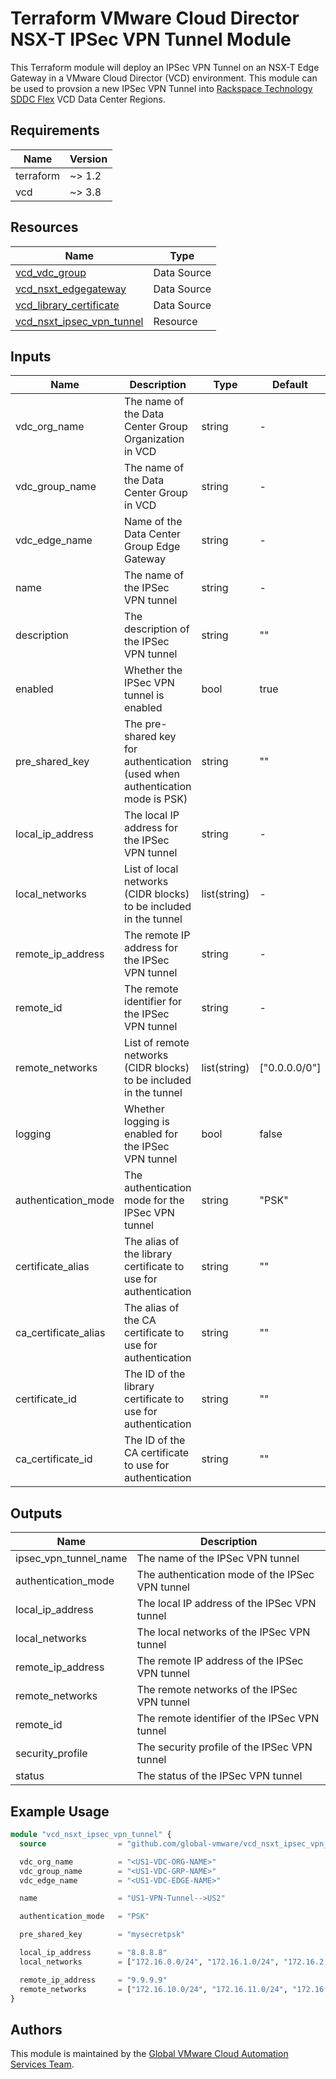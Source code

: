 # Terraform VMware Cloud Director NSX-T IPSec VPN Tunnel Module

This Terraform module will deploy an IPSec VPN Tunnel on an NSX-T Edge Gateway in a VMware Cloud Director (VCD) environment. This module can be used to provsion a new IPSec VPN Tunnel into [Rackspace Technology SDDC Flex](https://www.rackspace.com/cloud/private/software-defined-data-center-flex) VCD Data Center Regions.

## Requirements

| Name      | Version |
|-----------|---------|
| terraform | ~> 1.2  |
| vcd       | ~> 3.8  |

## Resources

| Name | Type |
|------|------|
| [vcd_vdc_group](https://registry.terraform.io/providers/vmware/vcd/latest/docs/data-sources/vdc_group) | Data Source |
| [vcd_nsxt_edgegateway](https://registry.terraform.io/providers/vmware/vcd/latest/docs/data-sources/nsxt_edgegateway) | Data Source |
| [vcd_library_certificate](https://registry.terraform.io/providers/vmware/vcd/latest/docs/data-sources/library_certificate) | Data Source |
| [vcd_nsxt_ipsec_vpn_tunnel](https://registry.terraform.io/providers/vmware/vcd/latest/docs/resources/nsxt_ipsec_vpn_tunnel) | Resource |

## Inputs

| Name | Description | Type | Default | Required |
|------|-------------|------|---------|----------|
| vdc_org_name | The name of the Data Center Group Organization in VCD | string | - | yes |
| vdc_group_name | The name of the Data Center Group in VCD | string | - | yes |
| vdc_edge_name | Name of the Data Center Group Edge Gateway | string | - | yes |
| name | The name of the IPSec VPN tunnel | string | - | yes |
| description | The description of the IPSec VPN tunnel | string | "" | no |
| enabled | Whether the IPSec VPN tunnel is enabled | bool | true | no |
| pre_shared_key | The pre-shared key for authentication (used when authentication mode is PSK) | string | "" | no |
| local_ip_address | The local IP address for the IPSec VPN tunnel | string | - | yes |
| local_networks | List of local networks (CIDR blocks) to be included in the tunnel | list(string) | - | yes |
| remote_ip_address | The remote IP address for the IPSec VPN tunnel | string | - | yes |
| remote_id | The remote identifier for the IPSec VPN tunnel | string | - | yes |
| remote_networks | List of remote networks (CIDR blocks) to be included in the tunnel | list(string) | ["0.0.0.0/0"] | no |
| logging | Whether logging is enabled for the IPSec VPN tunnel | bool | false | no |
| authentication_mode | The authentication mode for the IPSec VPN tunnel | string | "PSK" | no |
| certificate_alias | The alias of the library certificate to use for authentication | string | "" | no |
| ca_certificate_alias | The alias of the CA certificate to use for authentication | string | "" | no |
| certificate_id | The ID of the library certificate to use for authentication | string | "" | no |
| ca_certificate_id | The ID of the CA certificate to use for authentication | string | "" | no |

## Outputs

| Name                  | Description                                      |
|-----------------------|--------------------------------------------------|
| ipsec_vpn_tunnel_name | The name of the IPSec VPN tunnel                  |
| authentication_mode   | The authentication mode of the IPSec VPN tunnel   |
| local_ip_address      | The local IP address of the IPSec VPN tunnel      |
| local_networks        | The local networks of the IPSec VPN tunnel        |
| remote_ip_address     | The remote IP address of the IPSec VPN tunnel     |
| remote_networks       | The remote networks of the IPSec VPN tunnel       |
| remote_id             | The remote identifier of the IPSec VPN tunnel     |
| security_profile      | The security profile of the IPSec VPN tunnel      |
| status                | The status of the IPSec VPN tunnel                |

## Example Usage

```terraform
module "vcd_nsxt_ipsec_vpn_tunnel" {
  source                = "github.com/global-vmware/vcd_nsxt_ipsec_vpn_tunnel.git?ref=v1.1.0"

  vdc_org_name          = "<US1-VDC-ORG-NAME>"
  vdc_group_name        = "<US1-VDC-GRP-NAME>"
  vdc_edge_name         = "<US1-VDC-EDGE-NAME>"

  name                  = "US1-VPN-Tunnel-->US2"

  authentication_mode   = "PSK"

  pre_shared_key        = "mysecretpsk"

  local_ip_address      = "8.8.8.8"
  local_networks        = ["172.16.0.0/24", "172.16.1.0/24", "172.16.2.0/24", "172.16.3.0/24", "172.16.4.0/24"]

  remote_ip_address     = "9.9.9.9"
  remote_networks       = ["172.16.10.0/24", "172.16.11.0/24", "172.16.12.0/24", "172.16.13.0/24", "172.16.14.0/24"]
}
```

## Authors

This module is maintained by the [Global VMware Cloud Automation Services Team](https://github.com/global-vmware).
